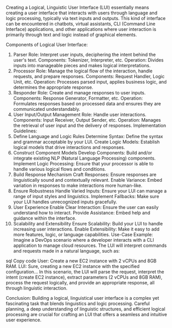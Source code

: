 Creating a Logical, Linguistic User Interface (LUI) essentially means creating a user interface that interacts with users through language and logic processing, typically via text inputs and outputs. This kind of interface can be encountered in chatbots, virtual assistants, CLI (Command Line Interface) applications, and other applications where user interaction is primarily through text and logic instead of graphical elements.

Components of Logical User Interface:
1. Parser
Role: Interpret user inputs, deciphering the intent behind the user's text.
Components: Tokenizer, Interpreter, etc.
Operation: Divides inputs into manageable pieces and makes logical interpretations.
2. Processor
Role: Manage the logical flow of the interaction, handle requests, and prepare responses.
Components: Request Handler, Logic Unit, etc.
Operation: Processes parsed input, applies business logic, and determines the appropriate response.
3. Responder
Role: Create and manage responses to user inputs.
Components: Response Generator, Formatter, etc.
Operation: Formulates responses based on processed data and ensures they are communicated understandably.
4. User Input/Output Management
Role: Handle user interactions.
Components: Input Receiver, Output Sender, etc.
Operation: Manages the retrieval of user input and the delivery of responses.
Implementation Guidelines:
1. Define Language and Logic Rules
Determine Syntax: Define the syntax and grammar acceptable by your LUI.
Create Logic Models: Establish logical models that drive interactions and responses.
2. Construct Component Models
Develop Components: Build and/or integrate existing NLP (Natural Language Processing) components.
Implement Logic Processing: Ensure that your processor is able to handle various logical flows and conditions.
3. Build Response Mechanism
Craft Responses: Ensure responses are linguistically sound and contextually relevant.
Enable Variance: Embed variation in responses to make interactions more human-like.
4. Ensure Robustness
Handle Varied Inputs: Ensure your LUI can manage a range of input styles and linguistics.
Implement Fallbacks: Make sure your LUI handles unrecognized inputs gracefully.
5. User Experience
Enable Clear Interaction: Ensure the user can easily understand how to interact.
Provide Assistance: Embed help and guidance within the interface.
6. Scalability and Extensibility
Ensure Scalability: Build your LUI to handle increasing user interactions.
Enable Extensibility: Make it easy to add more features, logic, or language capabilities.
Use-Case Example:
Imagine a DevOps scenario where a developer interacts with a CLI application to manage cloud resources. The LUI will interpret commands and requests made in a natural language, such as:

sql
Copy code
User: Create a new EC2 instance with 2 vCPUs and 8GB RAM.
LUI:  Sure, creating a new EC2 instance with the specified configuration...
In this scenario, the LUI will parse the request, interpret the intent (create EC2 instance), extract parameters (2 vCPUs and 8GB RAM), process the request logically, and provide an appropriate response, all through linguistic interaction.

Conclusion:
Building a logical, linguistical user interface is a complex yet fascinating task that blends linguistics and logic processing. Careful planning, a deep understanding of linguistic structures, and efficient logical processing are crucial for crafting an LUI that offers a seamless and intuitive user experience.